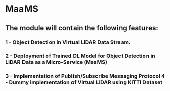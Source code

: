 # MaaMS
## The module will contain the following features: 
### 1 - Object Detection in Virtual LiDAR Data Stream. 
### 2 - Deployment of Trained DL Model for Object Detection in LiDAR Data as a Micro-Service (MaaMS) 
### 3 - Implementation of Publish/Subscribe Messaging Protocol 4 - Dummy implementation of Virtual LiDAR using KITTI Dataset

